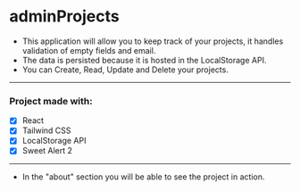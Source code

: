 # **adminProjects**
- This application will allow you to keep track of your projects, it handles validation of empty fields and email.
- The data is persisted because it is hosted in the LocalStorage API.
- You can Create, Read, Update and Delete your projects.

------------
### **Project made with:**

- [x] React
- [x] Tailwind CSS
- [x] LocalStorage API
- [x] Sweet Alert 2

------------
- In the "about" section you will be able to see the project in action.